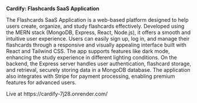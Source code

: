 <p><b>Cardify: Flashcards SaaS Application</b></p>
The Flashcards SaaS Application is a web-based platform designed to help users create, organize, and study flashcards effectively. Developed using the MERN stack (MongoDB, Express, React, Node.js), it offers a smooth and intuitive user experience.
Users can easily sign up, log in, and manage their flashcards through a responsive and visually appealing interface built with React and Tailwind CSS. The app supports features like dark mode, enhancing the study experience in different lighting conditions.
On the backend, the Express server handles user authentication, flashcard storage, and retrieval, securely storing data in a MongoDB database. The application also integrates with Stripe for payment processing, enabling premium features for advanced users.
<p>Live at https://cardify-7j28.onrender.com/</p>
